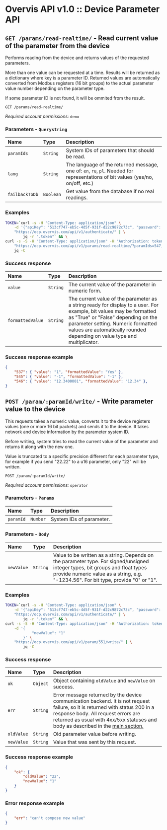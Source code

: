 # Overvis API v1.0 :: Device Parameter API

## <a name='Read-current-value-of-the-parameter-from-the-device'></a> `GET /params/read-realtime/` - Read current value of the parameter from the device

Performs reading from the device and returns values of the requested parameters.</p> <p>More than one value can be requested at a time. Results will be returned as a dictionary where key is a parameter ID. Returned values are automatically converted from Modbus registers (16 bit groups) to the actual parameter value number depending on the parameter type.</p> <p>If some parameter ID is not found, it will be ommited from the result.

```
GET /params/read-realtime/
```
*Required account permissions:* `demo`

### Parameters - `Querystring`
| Name     | Type       | Description                           |
|:---------|:-----------|:--------------------------------------|
| `paramIds` | `String` | System IDs of parameters that should be read. |
| `lang` | `String` | The language of the returned message, one of: `en`, `ru`, `pl`. Needed for representations of bit values (yes/no, on/off, etc.) |
| `failbackToDb` | `Boolean` | Get value from the database if no real readings. |

### Examples

```bash
TOKEN=`curl -s -H "Content-Type: application/json" \
    -d '{"apiKey": "513cf747-eb5c-4d5f-931f-d22c9872c73c", "password": "DCdcSLmkoZkU5zGI9gpInDbo" }' \
    "https://ocp.overvis.com/api/v1/authenticate/" | \
        jq -r ".token"` && \
curl -s -S -H "Content-Type: application/json" -H "Authorization: token $TOKEN" \
    "https://ocp.overvis.com/api/v1/params/read-realtime/?paramIds=547,545,537,546&lang=en&failbackToDb=true" | \
    jq -C
```

### Success response

| Name     | Type       | Description                           |
|:---------|:-----------|:--------------------------------------|
| `value` | `String` | The current value of the parameter in numeric form. |
| `formattedValue` | `String` | The current value of the parameter as a string ready for display to a user. For example, bit values may be formatted as "True" or "False" depending on the parameter setting. Numeric formatted values are automatically rounded depending on value type and multiplicator. |

### Success response example

```json
{
    "537": { "value": "1", "formattedValue": "Yes" },
    "545": { "value": "-1", "formattedValue": "-1" },
    "546": { "value": "12.3400001", "formattedValue": "12.34" },
}
```


## <a name='Write-parameter-value-to-the-device'></a> `POST /param/:paramId/write/` - Write parameter value to the device

This requests takes a numeric value, converts it to the device registers values (one or more 16 bit packets) and sends it to the device. It takes network and device information by the parameter system ID.</p> <p>Before writing, system tries to read the current value of the parameter and returns it along with the new one.</p> <p>Value is truncated to a specific precision different for each parameter type, for example if you send "22.22" to a u16 parameter, only "22" will be written.

```
POST /param/:paramId/write/
```
*Required account permissions:* `operator`

### Parameters - `Params`
| Name     | Type       | Description                           |
|:---------|:-----------|:--------------------------------------|
| `paramId` | `Number` | System IDs of parameter. |

### Parameters - `Body`
| Name     | Type       | Description                           |
|:---------|:-----------|:--------------------------------------|
| `newValue` | `String` | Value to be written as a string. Depends on the parameter type. For signed/unsigned integer types, bit groups and float types provide numeric value as a string, e.g. "-1234.56". For bit type, provide "0" or "1". |

### Examples

```bash
TOKEN=`curl -s -H "Content-Type: application/json" \
    -d '{"apiKey": "513cf747-eb5c-4d5f-931f-d22c9872c73c", "password": "DCdcSLmkoZkU5zGI9gpInDbo" }' \
    "https://ocp.overvis.com/api/v1/authenticate/" | \
        jq -r ".token"` && \
curl -s -S -H "Content-Type: application/json" -H "Authorization: token $TOKEN" \
    -d '{
            "newValue": "1"
        }' \
    "https://ocp.overvis.com/api/v1/param/551/write/" | \
        jq -C
```

### Success response

| Name     | Type       | Description                           |
|:---------|:-----------|:--------------------------------------|
| `ok` | `Object` | Object containing `oldValue` and `newValue` on success. |
| `err` | `String` | Error message returned by the device communication backend. It is not request failure, so it is returned with status 200 in a response body. All request errors are returned as usual with 4xx/5xx statuses and body as described in the <a href="README.md">main section.</a> |
| `oldValue` | `String` | Old parameter value before writing. |
| `newValue` | `String` | Value that was sent by this request. |

### Success response example

```json
{
    "ok": {
        "oldValue": "22",
        "newValue": "1"
    }
}
```

### Error response example

```json
{
    "err": "can't compose new value"
}
```


